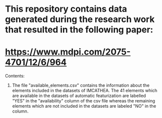 # This repository contains data generated during the research work that resulted in the following paper:
# https://www.mdpi.com/2075-4701/12/6/964

Contents:
1. The file "available_elements.csv" contains the information about the elements included in the datasets of IMCATHEA. The 41 elements which are available in the datasets of automatic featurization are labelled "YES" in the "availability" column of the csv file whereas the remaining elements which are not included in the datasets are labeled "NO" in the column.
